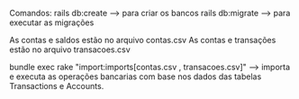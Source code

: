 Comandos:
  rails db:create --> para criar os bancos
  rails db:migrate --> para executar as migrações

  As contas e saldos estão no arquivo contas.csv
  As contas e transações estão no arquivo transacoes.csv

  bundle exec rake "import:imports[contas.csv , transacoes.csv]" --> importa e executa as operações bancarias com base nos dados das tabelas Transactions e Accounts.
